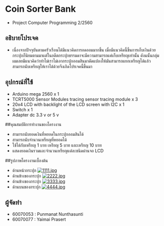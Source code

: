 # Coin Sorter Bank
* Project Computer Programming 2/2560

## อธิบายโปรเจค
* เนื่องจากปัจจุบันตามครัวเรือนได้มีแนวคิดการอดออมมากขึ้น เมื่อมีแนวคิดนี้ขึ้นการเก็บเงินด้วยกระปุกก็นิยมตามมาแต่ในอดีตกระปุกธรรมดาจะมีความสามารถแค่เก็บเหรียญเท่านั้น ดังนนั้นกลุ่มผมเลยมีแนวคิดว่าทำไม่เราไม่เอากระปุกออมสินมาดัดแปลงให้มันสามารถแยกเหรียญได้แล้วสามารถนับเหรียญให้เราได้ด้วยจึงเกิดโปรเจคนี้ขึ้นมา

## อุปกรณ์ที่ใช้
* Arduino mega 2560 x 1
* TCRT5000 Sensor Modules tracing sensor tracing module x 3
* 20x4 LCD with backlight of the LCD screen with I2C x 1
* Switch x 1
* Adapter dc 3.3 v or 5 v


##คุณสมบัติการทำงานของโครงงาน

* สามารถนับยอดเงินที่หยอดในกระปุกออมสินได้
* สามารถนับจำนวนเหรียญที่หยอดได้
* ใช้ได้กับเหรียญ 1 บาท เหรียญ 5 บาท และเหรียญ 10 บาท
* แสดงยอดเงินรวมและจำนวนเหรียญแต่ละชนิดผ่านจอ LCD

##รูปภาพโครงงานเบื้องต้น
* ด้านหน้ากระปุก
[![1111.jpg](https://s7.postimg.org/ydvbws6uz/1111.jpg)](https://postimg.org/image/5o8g052uv/)
* ด้านข้างของกระปุก
[![2222.jpg](https://s7.pixxxels.cc/s068tl74r/2222.jpg)](https://pixxxels.cc/image/kwyddz1p3/)
* ด้านข้างของกระปุก
[![3333.jpg](https://s7.pixxxels.cc/gntnbu8qj/3333.jpg)](https://pixxxels.cc/image/vwjkpm2ev/)
* ด้านบนของกระปุก
[![4444.jpg](https://s7.pixxxels.cc/5o8g0a81n/4444.jpg)](https://pixxxels.cc/image/dgz3s9e0n/)

## ผู้จัดทำ
* 60070053 : Punmanat Nunthasunti
* 60070077 : Yaimai Prasert

